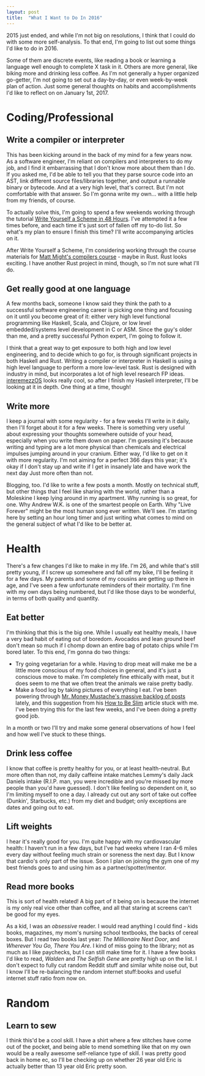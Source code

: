 ```yaml
---
layout: post
title:	"What I Want to Do In 2016"
---
```


2015 just ended, and while I'm not big on resolutions, I think that I could do with some more self-analysis. To that end, I'm going to list out some things I'd like to do in 2016. 

Some of them are discrete events, like reading a book or learning a language well enough to complete X task in it. Others are more general, like biking more and drinking less coffee. As I'm not generally a hyper organized go-getter, I'm not going to set out a day-by-day, or even week-by-week plan of action. Just some general thoughts on habits and accomplishments I'd like to reflect on on January 1st, 2017.

Coding/Professional
===================

Write a compiler or interpreter
-------------------------------

This has been kicking around in the back of my mind for a few years now. As a software engineer, I'm reliant on compilers and interpreters to do my job, and I find it embarrassing that I don't know more about them than I do. If you asked me, I'd be able to tell you that they parse source code into an AST, link different source files/libraries together, and output a runnable binary or bytecode. And at a very high level, that's correct. But I'm not comfortable with that answer. So I'm gonna write my own... with a little help from my friends, of course.

To actually solve this, I'm going to spend a few weekends working through the tutorial [Write Yourself a Scheme in 48 Hours](https://en.wikibooks.org/wiki/Write_Yourself_a_Scheme_in_48_Hours). I've attempted it a few times before, and each time it's just sort of fallen off my to-do list. So what's my plan to ensure I finish this time? I'll write accompanying articles on it.

After Write Yourself a Scheme, I'm considering working through the course materials for [Matt Might's compilers course](http://matt.might.net/teaching/compilers/spring-2015/) - maybe in Rust. Rust looks exciting. I have another Rust project in mind, though, so I'm not sure what I'll do.

Get really good at one language
-------------------------------

A few months back, someone I know said they think the path to a successful software engineering career is picking one thing and focusing on it until you become great of it: either very high level functional programming like Haskell, Scala, and Clojure, or low level embedded/systems level development in C or ASM. Since the guy's older than me, and a pretty successful Python expert, I'm going to follow it. 

I think that a great way to get exposure to both high and low level engineering, and to decide which to go for, is through significant projects in both Haskell and Rust. Writing a compiler or interpreter in Haskell is using a high level language to perform a more low-level task. Rust is designed with industry in mind, but incorporates a lot of high level research FP ideas. [interemezzOS](http://intermezzos.github.io/) looks really cool, so after I finish my Haskell interpreter, I'll be looking at it in depth. One thing at a time, though!

Write more
----------

I keep a journal with some regularity - for a few weeks I'll write in it daily, then I'll forget about it for a few weeks. There is something very useful about expressing your thoughts somewhere outside of your head, especially when you write them down on paper. I'm guessing it's because writing and typing are a lot more physical than chemicals and electrical impulses jumping around in your cranium. Either way, I'd like to get on it with more regularity. I'm not aiming for a perfect 366 days this year; it's okay if I don't stay up and write if I get in insanely late and have work the next day Just more often than not.

Blogging, too. I'd like to write a few posts a month. Mostly on technical stuff, but other things that I feel like sharing with the world, rather than a Moleskine I keep lying around in my apartment. Why running is so great, for one. Why Andrew W.K. is one of the smartest people on Earth. Why "Live Forever" might be the most human song ever written. We'll see. I'm starting here by setting an hour long timer and just writing what comes to mind on the general subject of what I'd like to be better at.

Health
======

There's a few changes I'd like to make in my life. I'm 26, and while that's still pretty young, if I screw up somewhere and fall off my bike, I'll be feeling it for a few days. My parents and some of my cousins are getting up there in age, and I've seen a few unfortunate reminders of their mortality. I'm fine with my own days being numbered, but I'd like those days to be wonderful, in terms of both quality and quantity.

Eat better
----------

I'm thinking that this is the big one. While I usually eat healthy meals, I have a very bad habit of eating out of boredom. Avocados and lean ground beef don't mean so much if I chomp down an entire bag of potato chips while I'm bored later. To this end, I'm gonna do two things:

* Try going vegetarian for a while. Having to drop meat will make me be a little more conscious of my food choices in general, and it's just a conscious move to make. I'm completely fine ethically with meat, but it does seem to me that we often treat the animals we raise pretty badly. 
* Make a food log by taking pictures of everything I eat. I've been powering through [Mr. Money Mustache's massive backlog of posts](http://mrmoneymustache.com) lately, and this suggestion from his [How to Be Slim](http://www.mrmoneymustache.com/2012/01/19/how-to-be-slim/) article stuck with me. I've been trying this for the last few weeks, and I've been doing a pretty good job.

In a month or two I'll try and make some general observations of how I feel and how well I've stuck to these things.

Drink less coffee
-----------------

I know that coffee is pretty healthy for you, or at least health-neutral. But more often than not, my daily caffeine intake matches Lemmy's daily Jack Daniels intake (R.I.P. man, you were incredible and you're missed by more people than you'd have guessed). I don't like feeling so dependent on it, so I'm limiting myself to one a day. I already cut out any sort of take out coffee (Dunkin', Starbucks, etc.) from my diet and budget; only exceptions are dates and going out to eat.

Lift weights
------------

I hear it's really good for you. I'm quite happy with my cardiovascular health: I haven't run in a few days, but I've had weeks where I ran 4-6 miles every day without feeling much strain or soreness the next day. But I know that cardio's only part of the issue. Soon I plan on joining the gym one of my best friends goes to and using him as a partner/spotter/mentor. 

Read more books
---------------

This is sort of health related! A big part of it being on is because the internet is my only real vice other than coffee, and all that staring at screens can't be good for my eyes. 

As a kid, I was an *obsessive* reader. I would read anything I could find - kids books, magazines, my mom's nursing school textbooks, the backs of cereal boxes. But I read two books last year: *The Millionaire Next Door*, and *Wherever You Go, There You Are*. I kind of miss going to the library; not as much as I like paychecks, but I can still make time for it. I have a few books I'd like to read, *Walden* and *The Selfish Gene* are pretty high up on the list. I don't expect to fully cut random Reddit stuff and similar white noise out, but I know I'll be re-balancing the random internet stuff:books and useful internet stuff ratio from now on.

Random
======

Learn to sew
------------

I think this'd be a cool skill. I have a shirt where a few stitches have come out of the pocket, and being able to mend something like that on my own would be a really awesome self-reliance type of skill. I was pretty good back in home ec, so I'll be checking up on whether 26 year old Eric is actually better than 13 year old Eric pretty soon. 
